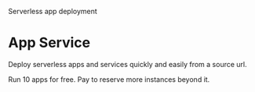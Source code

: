 Serverless app deployment

# App Service

Deploy serverless apps and services quickly and easily from a source url.

Run 10 apps for free. Pay to reserve more instances beyond it.
